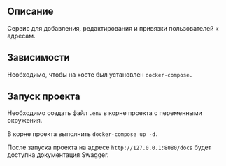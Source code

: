 ## Описание

Сервис для добавления, редактирования и привязки пользователей к адресам.

## Зависимости

Необходимо, чтобы на хосте был установлен `docker-compose.`

## Запуск проекта

Необходимо создать файл `.env` в корне проекта с переменными окружения.

В корне проекта выполнить `docker-compose up -d.`

После запуска проекта на адресе `http://127.0.0.1:8080/docs` будет доступна документация Swagger.

